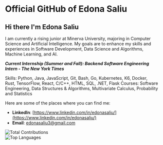 # Official GitHub of Edona Saliu

 ## Hi there I'm Edona Saliu

I am currently a rising junior at Minerva University, majoring in Computer Science and Artificial Intelligence. My goals are to enhance my skills and experiences in Software Development, Data Science and Algorithms, Machine Learning, and AI. 

***Current Internship (Summer and Fall): Backend Software Engineering Intern - The New York Times***

Skills: Python, Java, JavaScript, Git, Bash, Go, Kubernetes, K6, Docker, Rust, TensorFlow, React, C/C++, HTML, SQL, .NET, Flask
Courses: Software Engineering, Data Structures & Algorithms, Multivariate Calculus, Probability and Statistics

Here are some of the places where you can find me:

- **LinkedIn**: [https://www.linkedin.com/in/edonasaliu/](https://www.linkedin.com/in/edonasaliu/)
- **Email**: edonasaliu3@gmail.com




![Total Contributions](https://github-readme-streak-stats.herokuapp.com/?user=edonasaliu&theme=dark)  
![Top Languages](https://github-readme-stats.vercel.app/api/top-langs/?username=edonasaliu&layout=compact&theme=dark)
